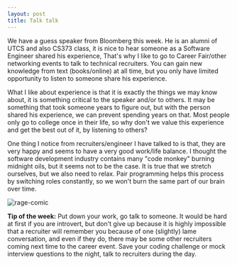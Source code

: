 ```yaml
---
layout: post
title: Talk talk
---
```

We have a guess speaker from Bloomberg this week. He is an alumni of UTCS and also CS373 class, it is nice to hear someone as a Software Engineer shared his experience, That's why I like to go to Career Fair/other networking events to talk to technical recruiters. You can gain new knowledge from text (books/online) at all time, but you only have limited opportunity  to listen to someone share his experience.

What I like about experience is that it is exactly the things we may know about, it is something critical to the speaker and/or to others. It may be something that took someone years to figure out, but with the person shared his experience, we can prevent spending years on that. Most people only go to college once in their life, so why don't we value this experience and get the best out of it, by listening to others?

One thing I notice from recruiters/engineer I have talked to is that, they are very happy and seems to have a very good work/life balance. I thought the software development industry contains many "code monkey" burning midnight oils, but it seems not to be the case. It is true that we stretch ourselves, but we also need to relax. Pair programming helps this process by switching roles constantly, so we won't burn the same part of our brain over time.

![rage-comic](http://ragegenerator.com/images/ragebuilder-faces/Happy/11.png) 

**Tip of the week:**
Put down your work, go talk to someone. It would be hard at first if you are introvert, but don't give up because it is highly impossible that a recruiter will remember you because of one (slightly) lame conversation, and even if they do, there may be some other recruiters coming next time to the career event. Save your coding challenge or mock interview questions to the night, talk to recruiters during the day.
